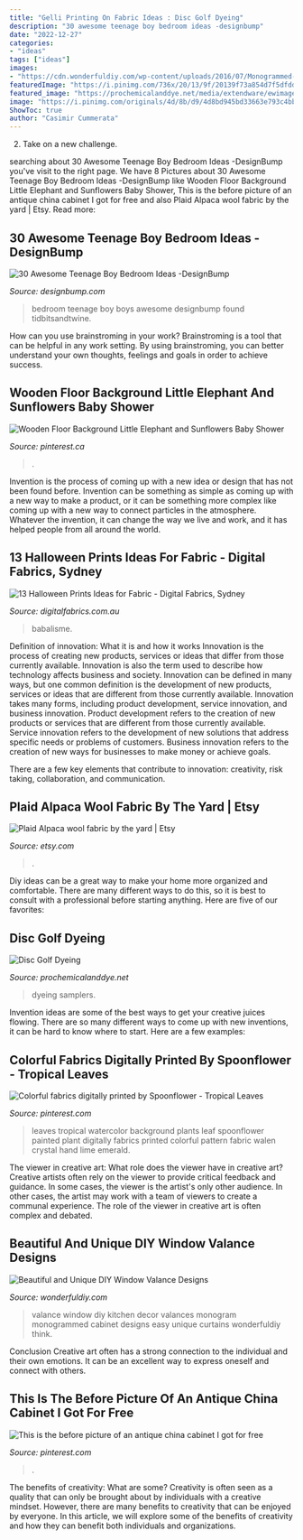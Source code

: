 ```yaml
---
title: "Gelli Printing On Fabric Ideas : Disc Golf Dyeing"
description: "30 awesome teenage boy bedroom ideas -designbump"
date: "2022-12-27"
categories:
- "ideas"
tags: ["ideas"]
images:
- "https://cdn.wonderfuldiy.com/wp-content/uploads/2016/07/Monogrammed-window-valance.jpg"
featuredImage: "https://i.pinimg.com/736x/20/13/9f/20139f73a854d7f5dfdd80dc9661c4c8.jpg"
featured_image: "https://prochemicalanddye.net/media/extendware/ewimageopt/media/inline/32/9/beginners-disc-golf-dyeing-kit-3b4.jpg"
image: "https://i.pinimg.com/originals/4d/8b/d9/4d8bd945bd33663e793c4bbe8d1a5063.jpg"
ShowToc: true
author: "Casimir Cummerata"
---
```



2. Take on a new challenge.

	

		
searching about 30 Awesome Teenage Boy Bedroom Ideas -DesignBump you've visit to the right page. We have 8 Pictures about 30 Awesome Teenage Boy Bedroom Ideas -DesignBump like Wooden Floor Background Little Elephant and Sunflowers Baby Shower, This is the before picture of an antique china cabinet I got for free and also Plaid Alpaca wool fabric by the yard | Etsy. Read more:
		
    
## 30 Awesome Teenage Boy Bedroom Ideas -DesignBump

<img loading=lazy src="https://cdn.designbump.com/wp-content/uploads/2014/10/teenage-boys-bedroom-ideas-008.jpg" onerror="this.onerror=null;this.src='https://tse3.mm.bing.net/th?id=OIP.VEpksur-u2tCvLKklQLGtgAAAA&amp;pid=15.1';" alt="30 Awesome Teenage Boy Bedroom Ideas -DesignBump">

_Source: designbump.com_

>bedroom teenage boy boys awesome designbump found tidbitsandtwine. 

	

How can you use brainstroming in your work?
Brainstroming is a tool that can be helpful in any work setting. By using brainstroming, you can better understand your own thoughts, feelings and goals in order to achieve success.

    
## Wooden Floor Background Little Elephant And Sunflowers Baby Shower

<img loading=lazy src="https://i.pinimg.com/736x/a9/19/43/a919434d1956df1cedcd39a6f0b744ac.jpg" onerror="this.onerror=null;this.src='https://tse4.mm.bing.net/th?id=OIP.lBCha3DZp27Q8jUubxeJbAHaHa&amp;pid=15.1';" alt="Wooden Floor Background Little Elephant and Sunflowers Baby Shower">

_Source: pinterest.ca_

>. 

	

Invention is the process of coming up with a new idea or design that has not been found before. Invention can be something as simple as coming up with a new way to make a product, or it can be something more complex like coming up with a new way to connect particles in the atmosphere. Whatever the invention, it can change the way we live and work, and it has helped people from all around the world.

    
## 13 Halloween Prints Ideas For Fabric - Digital Fabrics, Sydney

<img loading=lazy src="https://www.digitalfabrics.com.au/wp-content/uploads/2016/08/13-Halloween-Prints-Ideas-for-Fabric-5.jpg" onerror="this.onerror=null;this.src='https://tse3.mm.bing.net/th?id=OIP.0T5-EV5aklvfO1fFMCWvSAHaKf&amp;pid=15.1';" alt="13 Halloween Prints Ideas for Fabric - Digital Fabrics, Sydney">

_Source: digitalfabrics.com.au_

>babalisme. 

	

Definition of innovation: What it is and how it works
Innovation is the process of creating new products, services or ideas that differ from those currently available. Innovation is also the term used to describe how technology affects business and society. Innovation can be defined in many ways, but one common definition is the development of new products, services or ideas that are different from those currently available.
Innovation takes many forms, including product development, service innovation, and business innovation. Product development refers to the creation of new products or services that are different from those currently available. Service innovation refers to the development of new solutions that address specific needs or problems of customers. Business innovation refers to the creation of new ways for businesses to make money or achieve goals.

There are a few key elements that contribute to innovation: creativity, risk taking, collaboration, and communication.

    
## Plaid Alpaca Wool Fabric By The Yard | Etsy

<img loading=lazy src="https://i.etsystatic.com/17817736/r/il/28c22f/2792645372/il_1588xN.2792645372_2534.jpg" onerror="this.onerror=null;this.src='https://tse2.mm.bing.net/th?id=OIP.m9nNtEnrtPlBkiU3DZDVFQHaLH&amp;pid=15.1';" alt="Plaid Alpaca wool fabric by the yard | Etsy">

_Source: etsy.com_

>. 

	

Diy ideas can be a great way to make your home more organized and comfortable. There are many different ways to do this, so it is best to consult with a professional before starting anything. Here are five of our favorites: 

    
## Disc Golf Dyeing

<img loading=lazy src="https://prochemicalanddye.net/media/extendware/ewimageopt/media/inline/32/9/beginners-disc-golf-dyeing-kit-3b4.jpg" onerror="this.onerror=null;this.src='https://tse3.mm.bing.net/th?id=OIP.KNPiM3LijLRcHHk4dkSS7AHaHQ&amp;pid=15.1';" alt="Disc Golf Dyeing">

_Source: prochemicalanddye.net_

>dyeing samplers. 

	

Invention ideas are some of the best ways to get your creative juices flowing. There are so many different ways to come up with new inventions, it can be hard to know where to start. Here are a few examples: 

    
## Colorful Fabrics Digitally Printed By Spoonflower - Tropical Leaves

<img loading=lazy src="https://i.pinimg.com/736x/20/13/9f/20139f73a854d7f5dfdd80dc9661c4c8.jpg" onerror="this.onerror=null;this.src='https://tse2.mm.bing.net/th?id=OIP.Uuiq_jrU8SKiTP04_DudIwHaLH&amp;pid=15.1';" alt="Colorful fabrics digitally printed by Spoonflower - Tropical Leaves">

_Source: pinterest.com_

>leaves tropical watercolor background plants leaf spoonflower painted plant digitally fabrics printed colorful pattern fabric walen crystal hand lime emerald. 

	

The viewer in creative art: What role does the viewer have in creative art?
Creative artists often rely on the viewer to provide critical feedback and guidance. In some cases, the viewer is the artist's only other audience. In other cases, the artist may work with a team of viewers to create a communal experience. The role of the viewer in creative art is often complex and debated.

    
## Beautiful And Unique DIY Window Valance Designs

<img loading=lazy src="https://cdn.wonderfuldiy.com/wp-content/uploads/2016/07/Monogrammed-window-valance.jpg" onerror="this.onerror=null;this.src='https://tse4.mm.bing.net/th?id=OIP.ahYnWLeqO3zh5zPrPDgNRgHaLE&amp;pid=15.1';" alt="Beautiful and Unique DIY Window Valance Designs">

_Source: wonderfuldiy.com_

>valance window diy kitchen decor valances monogram monogrammed cabinet designs easy unique curtains wonderfuldiy think. 

	

Conclusion
Creative art often has a strong connection to the individual and their own emotions. It can be an excellent way to express oneself and connect with others.

    
## This Is The Before Picture Of An Antique China Cabinet I Got For Free

<img loading=lazy src="https://i.pinimg.com/originals/4d/8b/d9/4d8bd945bd33663e793c4bbe8d1a5063.jpg" onerror="this.onerror=null;this.src='https://tse3.mm.bing.net/th?id=OIP.-nyH6TQjq5CTbQHC8pSzSgHaJ4&amp;pid=15.1';" alt="This is the before picture of an antique china cabinet I got for free">

_Source: pinterest.com_

>. 

	

The benefits of creativity: What are some?
Creativity is often seen as a quality that can only be brought about by individuals with a creative mindset. However, there are many benefits to creativity that can be enjoyed by everyone. In this article, we will explore some of the benefits of creativity and how they can benefit both individuals and organizations.

